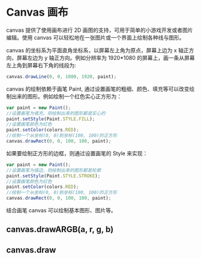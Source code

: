 # Canvas 画布

canvas 提供了使用画布进行 2D 画图的支持，可用于简单的小游戏开发或者图片编辑。使用 canvas 可以轻松地在一张图片或一个界面上绘制各种线与图形。

canvas 的坐标系为平面直角坐标系，以屏幕左上角为原点，屏幕上边为 x 轴正方向，屏幕左边为 y 轴正方向。例如分辨率为 1920\*1080 的屏幕上，画一条从屏幕左上角到屏幕右下角的线段为:

```js
canvas.drawLine(0, 0, 1080, 1920, paint);
```

canvas 的绘制依赖于画笔 Paint, 通过设置画笔的粗细、颜色、填充等可以改变绘制出来的图形。例如绘制一个红色实心正方形为：

```js
var paint = new Paint();
//设置画笔为填充，则绘制出来的图形都是实心的
paint.setStyle(Paint.STYLE.FILL);
//设置画笔颜色为红色
paint.setColor(colors.RED);
//绘制一个从坐标(0, 0)到坐标(100, 100)的正方形
canvas.drawRect(0, 0, 100, 100, paint);
```

如果要绘制正方形的边框，则通过设置画笔的 Style 来实现：

```js
var paint = new Paint();
//设置画笔为描边，则绘制出来的图形都是轮廓
paint.setStyle(Paint.STYLE.STROKE);
//设置画笔颜色为红色
paint.setColor(colors.RED);
//绘制一个从坐标(0, 0)到坐标(100, 100)的正方形
canvas.drawRect(0, 0, 100, 100, paint);
```

结合画笔 canvas 可以绘制基本图形、图片等。

## canvas.drawARGB(a, r, g, b)

## canvas.draw
